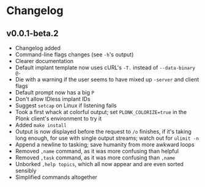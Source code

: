 Changelog
=========

v0.0.1-beta.2
-------------
- Changelog added
- Command-line flags changes (see `-h`'s output)
- Clearer documentation
- Default implant template now uses cURL's `-T.` instead of `--data-binary @-`
- Die with a warning if the user seems to have mixed up `-server` and client
  flags
- Default prompt now has a big `P`
- Don't allow IDless implant IDs
- Suggest `setcap` on Linux if listening fails
- Took a first whack at colorful output; set `PLONK_COLORIZE=true` in the Plonk
  client's environment to try it
- Added `make install`
- Output is now displayed before the request to `/o` finishes, if it's taking
  long enough, for use with single output streams; watch out for `ulimit -n`
- Append a newline to tasking; save humanity from more awkward loops
- Removed `,name` command, as it was more confusing than helpful
- Removed `,task` command, as it was more confusing than `,name`
- Unborked `,help topics`, which all now appear and are even sorted sensibly
- Simplified commands altogether
